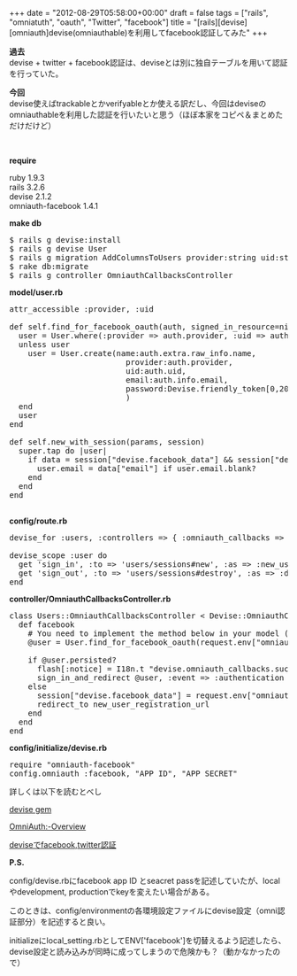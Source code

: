 +++
date = "2012-08-29T05:58:00+00:00"
draft = false
tags = ["rails", "omniatuth", "oauth", "Twitter", "facebook"]
title = "[rails][devise][omniauth]devise(omniauthable)を利用してfacebook認証してみた"
+++
<p><strong>過去</strong><br />devise + twitter + facebook認証は、deviseとは別に独自テーブルを用いて認証を行っていた。</p>&#13;
<p><strong>今回</strong><br />devise使えばtrackableとかverifyableとか使える訳だし、今回はdeviseのomniauthableを利用した認証を行いたいと思う（ほぼ本家をコピペ＆まとめただけだけど）</p>&#13;
<p><strong><br /></strong></p>&#13;
<p><strong>require</strong></p>&#13;
<p>ruby 1.9.3<br />rails 3.2.6<br />devise 2.1.2<br />omniauth-facebook 1.4.1</p>&#13;
<p><strong>make db</strong></p>&#13;
<pre class="bash">$ rails g devise:install&#13;
$ rails g devise User&#13;
$ rails g migration AddColumnsToUsers provider:string uid:string&#13;
$ rake db:migrate&#13;
$ rails g controller OmniauthCallbacksController&#13;
</pre>&#13;
<p><strong>model/user.rb</strong></p>&#13;
<pre class="ruby">attr_accessible :provider, :uid&#13;
&#13;
def self.find_for_facebook_oauth(auth, signed_in_resource=nil)&#13;
  user = User.where(:provider =&gt; auth.provider, :uid =&gt; auth.uid).first&#13;
  unless user&#13;
    user = User.create(name:auth.extra.raw_info.name,&#13;
                         provider:auth.provider,&#13;
                         uid:auth.uid,&#13;
                         email:auth.info.email,&#13;
                         password:Devise.friendly_token[0,20]&#13;
                         )&#13;
  end&#13;
  user&#13;
end&#13;
&#13;
def self.new_with_session(params, session)&#13;
  super.tap do |user|&#13;
    if data = session["devise.facebook_data"] &amp;&amp; session["devise.facebook_data"]["extra"]["raw_info"]&#13;
      user.email = data["email"] if user.email.blank?&#13;
    end&#13;
  end&#13;
end&#13;
&#13;
</pre>&#13;
<p><strong>config/route.rb</strong></p>&#13;
<pre class="ruby">devise_for :users, :controllers =&gt; { :omniauth_callbacks =&gt; "users/omniauth_callbacks" }&#13;
&#13;
devise_scope :user do&#13;
  get 'sign_in', :to =&gt; 'users/sessions#new', :as =&gt; :new_user_session&#13;
  get 'sign_out', :to =&gt; 'users/sessions#destroy', :as =&gt; :destroy_user_session&#13;
end&#13;
</pre>&#13;
<p><strong>controller/OmniauthCallbacksController.rb</strong></p>&#13;
<pre class="ruby">class Users::OmniauthCallbacksController &lt; Devise::OmniauthCallbacksController&#13;
  def facebook&#13;
    # You need to implement the method below in your model (e.g. app/models/user.rb)&#13;
    @user = User.find_for_facebook_oauth(request.env["omniauth.auth"], current_user)&#13;
&#13;
    if @user.persisted?&#13;
      flash[:notice] = I18n.t "devise.omniauth_callbacks.success", :kind =&gt; "Facebook"&#13;
      sign_in_and_redirect @user, :event =&gt; :authentication&#13;
    else&#13;
      session["devise.facebook_data"] = request.env["omniauth.auth"]&#13;
      redirect_to new_user_registration_url&#13;
    end&#13;
  end&#13;
end&#13;
</pre>&#13;
<p><strong>config/initialize/devise.rb</strong></p>&#13;
<pre class="ruby">require "omniauth-facebook"&#13;
config.omniauth :facebook, "APP_ID", "APP_SECRET"&#13;
</pre>&#13;
&#13;
<p>詳しくは以下を読むとべし</p>&#13;
<p><a href="https://github.com/plataformatec/devise">devise gem</a></p>&#13;
<p><a href="https://github.com/plataformatec/devise/wiki/OmniAuth:-Overview">OmniAuth:-Overview</a></p>&#13;
<p><a href="http://qiita.com/items/9f1faa509f4d3653a1b2">deviseでfacebook,twitter認証</a></p>&#13;
&#13;
&#13;
<p><strong>P.S.</strong></p>&#13;
<p>config/devise.rbにfacebook app ID とseacret passを記述していたが、localやdevelopment, productionでkeyを変えたい場合がある。</p>&#13;
<p>このときは、config/environmentの各環境設定ファイルにdevise設定（omni認証部分）を記述すると良い。</p>&#13;
<p>initializeにlocal_setting.rbとしてENV['facebook']を切替えるよう記述したら、devise設定と読み込みが同時に成ってしまうので危険かも？（動かなかったので）</p> 